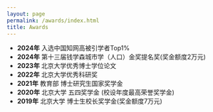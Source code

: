 ```yaml
---
layout: page
permalink: /awards/index.html
title: Awards
---
```

- **2024年** 入选中国知网高被引学者Top1%
- **2024年** 第十三届钱学森城市学（人口）金奖提名奖(奖金额度2万元)
- **2023年** 北京大学优秀博士学位论文
- **2022年** 北京大学优秀科研奖
- **2021年** 教育部 博士研究生国家奖学金
- **2020年** 北京大学 五四奖学金 (校设年度最高荣誉奖学金) 
- **2019年** 北京大学 博士生校长奖学金(奖金额度7万元)


<br>
